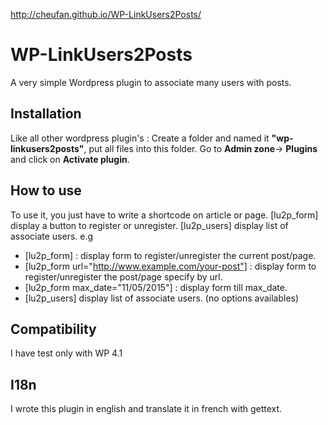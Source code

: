 http://cheufan.github.io/WP-LinkUsers2Posts/

# WP-LinkUsers2Posts
A very simple Wordpress plugin to associate many users with posts.

## Installation
Like all other wordpress plugin's :
Create a folder and  named it **"wp-linkusers2posts"**, put all files into this folder. Go to **Admin zone**-> **Plugins** and click on **Activate plugin**.

## How to use
To use it, you just have to write a shortcode on article or page.
[lu2p_form] display a button to register or unregister.
[lu2p_users] display list of associate users.
e.g
* [lu2p_form] : display form to register/unregister the current post/page.
* [lu2p_form url="http://www.example.com/your-post"] : display form to register/unregister the post/page specify by url.
* [lu2p_form max_date="11/05/2015"] : display form till max_date.
* [lu2p_users] display list of associate users. (no options availables)

## Compatibility
I have test only with WP 4.1

## I18n
I wrote this plugin in english and translate it in french with gettext.
